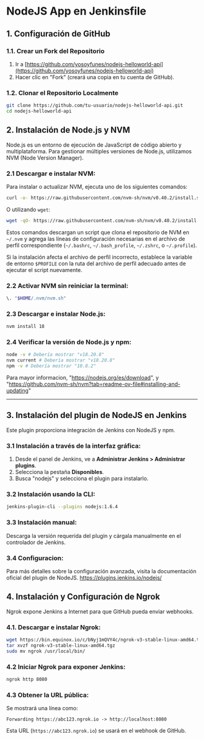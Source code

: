 # NodeJS App en Jenkinsfile

## 1. Configuración de GitHub

### 1.1. Crear un Fork del Repositorio

1. Ir a [https://github.com/yosoyfunes/nodejs-helloworld-api](https://github.com/yosoyfunes/nodejs-helloworld-api)
2. Hacer clic en "Fork" (creará una copia en tu cuenta de GitHub).

### 1.2. Clonar el Repositorio Localmente

```bash
git clone https://github.com/tu-usuario/nodejs-helloworld-api.git
cd nodejs-helloworld-api
```

## 2. Instalación de Node.js y NVM

Node.js es un entorno de ejecución de JavaScript de código abierto y multiplataforma. Para gestionar múltiples versiones de Node.js, utilizamos NVM (Node Version Manager).

### 2.1 Descargar e instalar NVM:
Para instalar o actualizar NVM, ejecuta uno de los siguientes comandos:

```sh
curl -o- https://raw.githubusercontent.com/nvm-sh/nvm/v0.40.2/install.sh | bash
```

O utilizando `wget`:

```sh
wget -qO- https://raw.githubusercontent.com/nvm-sh/nvm/v0.40.2/install.sh | bash
```

Estos comandos descargan un script que clona el repositorio de NVM en `~/.nvm` y agrega las líneas de configuración necesarias en el archivo de perfil correspondiente (`~/.bashrc`, `~/.bash_profile`, `~/.zshrc`, o `~/.profile`).

Si la instalación afecta el archivo de perfil incorrecto, establece la variable de entorno `$PROFILE` con la ruta del archivo de perfil adecuado antes de ejecutar el script nuevamente.

### 2.2 Activar NVM sin reiniciar la terminal:
```sh
\. "$HOME/.nvm/nvm.sh"
```

### 2.3 Descargar e instalar Node.js:
```sh
nvm install 18
```

### 2.4 Verificar la versión de Node.js y npm:
```sh
node -v # Debería mostrar "v18.20.8"
nvm current # Debería mostrar "v18.20.8"
npm -v # Debería mostrar "10.8.2"
```
Para mayor informacion, "https://nodejs.org/es/download", y "https://github.com/nvm-sh/nvm?tab=readme-ov-file#installing-and-updating"

---

## 3. Instalación del plugin de NodeJS en Jenkins

Este plugin proporciona integración de Jenkins con NodeJS y npm.

### 3.1 Instalación a través de la interfaz gráfica:
1. Desde el panel de Jenkins, ve a **Administrar Jenkins > Administrar plugins**.
2. Selecciona la pestaña **Disponibles**.
3. Busca "nodejs" y selecciona el plugin para instalarlo.

### 3.2 Instalación usando la CLI:
```sh
jenkins-plugin-cli --plugins nodejs:1.6.4
```

### 3.3 Instalación manual:
Descarga la versión requerida del plugin y cárgala manualmente en el controlador de Jenkins.

### 3.4 Configuracion:

Para más detalles sobre la configuración avanzada, visita la documentación oficial del plugin de NodeJS. https://plugins.jenkins.io/nodejs/

## 4. Instalación y Configuración de Ngrok

Ngrok expone Jenkins a Internet para que GitHub pueda enviar webhooks.

### 4.1. Descargar e instalar Ngrok:

```bash
wget https://bin.equinox.io/c/bNyj1mQVY4c/ngrok-v3-stable-linux-amd64.tgz
tar xvzf ngrok-v3-stable-linux-amd64.tgz
sudo mv ngrok /usr/local/bin/
```

### 4.2 Iniciar Ngrok para exponer Jenkins:

```bash
ngrok http 8080
```

### 4.3 Obtener la URL pública:

Se mostrará una línea como:

```
Forwarding https://abc123.ngrok.io -> http://localhost:8080
```

Esta URL (`https://abc123.ngrok.io`) se usará en el webhook de GitHub.
